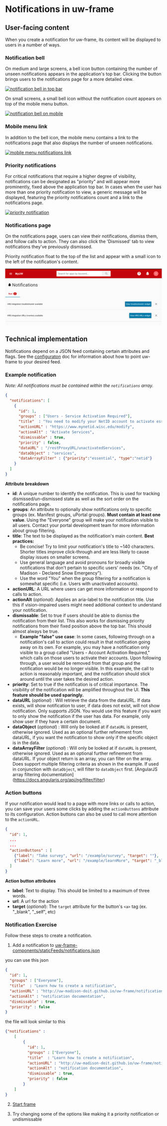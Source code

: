 # Notifications in uw-frame

## User-facing content

When you create a notification for uw-frame, its content will be displayed to users in a number of ways.

### Notification bell

On medium and large screens, a bell icon button containing the number of unseen notifications appears in the application's top bar. Clicking the button
brings users to the notifications page for a more detailed view.

[![notification bell in top bar](./img/notifications/top-bar-bell.png)](img/notifications/top-bar-bell.png)

On small screens, a small bell icon without the notification count appears on top of the mobile menu button.

[![notification bell on mobile](./img/notifications/mobile-bell.png)](img/notifications/mobile-bell.png)

### Mobile menu link

In addition to the bell icon, the mobile menu contains a link to the notifications page that also displays the number of unseen notifications.

[![mobile menu notifications link](./img/notifications/mobile-link.png)](img/notifications/mobile-link.png)

### Priority notifications

For critical notifications that require a higher degree of visibility, notifications can be designated as "priority" and will appear more prominently, fixed above the
application top bar. In cases when the user has more than one priority notification to view, a generic message will be displayed, featuring the priority notifications
count and a link to the notifications page.

[![priority notification](./img/notifications/priority.png)](img/notifications/priority.png)

### Notifications page

On the notifications page, users can view their notifications, dismiss them, and follow calls to action. They can also click the
'Dismissed' tab to view notifications they've previously dismissed.

Priority notification float to the top of the list and appear with a small icon to the left of the notification's content.

[![notifications page](./img/notifications/notifications-page.png)](img/notifications/notifications-page.png)

## Technical implementation

Notifications depend on a JSON feed containing certain attributes and flags. See the [configuraton](configuration.md) doc for information about how to
point uw-frame to your desired feed.

### Example notification

*Note: All notifications must be contained within the `notifications` array.*

```json
{
  "notifications": [
    {
      "id": 1,
      "groups" : ["Users - Service Activation Required"],
      "title"  : "You need to modify your NetID account to activate essential UW Services.",
      "actionURL" : "https://www.mynetid.wisc.edu/modify",
      "actionAlt" : "Activate Services",
      "dismissable" : true,
      "priority" : false,
      "dataURL" : "/restProxyURL/unactivatedServices",
      "dataObject" : "services",
      "dataArrayFilter" : {"priority":"essential", "type":"netid"}
    }
  ]
}
```

**Attribute breakdown**

- **id**: A unique number to identify the notification. This is used for tracking dismissed/un-dismissed state as well as the sort order on the notifications page.
- **groups**: An attribute to optionally show notifications only to specific groups (ex. Manifest groups, uPortal groups). **Must contain at least one value**. Using the "Everyone" group will make
your notification visible to all users. Contact your portal development team for more information about group filtering.
- **title**: The text to be displayed as the notification's main content. **Best practices:**
    - Be concise! Try to limit your notification's title to ~140 characters. Shorter titles improve click-through and are less likely to cause display issues on smaller screens.
    - Use general language and avoid pronouns for broadly visible notifications that don't pertain to specific users' needs (ex. "City of Madison - Declared Snow Emergency").
    - Use the word "You" when the group filtering for a notification is somewhat specific (i.e. Users with unactivated accounts).
- **actionURL**: A URL where users can get more information or respond to calls to action.
- **actionAlt** (*optional*): Applies an aria-label to the notification title. Use this if vision-impaired users might need additional context to understand your notification.
- **dismissable**: Set to true if users should be able to dismiss the notification from their list. This also works for dismissing priority notifications from their fixed position above the top bar.
This should almost always be true.
    - **Example "false" use case**: In some cases, following through on a notification's call to action could result in that notification going away on its own. For example, you may have a notification only visible to a group called
    "Users - Account Activation Required," which calls on those users to activate their accounts. Upon following through, a user would be removed from that group and the notification would be no longer visible. In this example, the call
     to action is reasonably important, and the notification should stick around until the user takes the desired action.
- **priority**: Set to true if the notification is of critical importance. The visibility of the notification will be amplified throughout the UI. **This feature should be used sparingly.**
- **dataURL** (*optional*) : Will retrieve the data from the dataURL.  If data exists, will show notification to user, if data does not exist, will not show notification.  Only supports JSON.  You would use this feature if you want to only show the notification if the user has data.  For example, only show user if they have a certain document.
- **dataObject** (*optional*) : Will only be looked at if `dataURL` is present, otherwise ignored.  Used as an optional further refinement from dataURL, if you want the notification to show only if the specific object is in the data.
- **dataArrayFilter** (*optional*) : Will only be looked at if `dataURL` is present, otherwise ignored.  Used as an optional further refinement from dataURL.  If your object return is an array, you can filter on the array.  Does support multiple filtering criteria as shown in the example.  If used in conjunction with `dataObject`, will filter to `dataObject` first.  [AngularJS array filtering documentation] (https://docs.angularjs.org/api/ng/filter/filter)

### Action buttons

If your notification would lead to a page with more links or calls to action, you can save your users some clicks by adding the `actionButtons` attribute to its configuration.
Action buttons can also be used to call more attention to the `actionURL`.


```json
{
  "id": 1,
  ...
  ...
  "actionButtons" : [
    {"label": "Take survey", "url": "/example/survey", "target": ""},
    {"label": "Learn more", "url": "/example/learnMore", "target": "_blank"}
  ]
}

```

**Action button attributes**

- **label**: Text to display. This should be limited to a maximum of three words.
- **url**: A url for the action
- **target** (*optional*): The `target` attribute for the button's `<a>` tag (ex. "_blank", "_self", etc)

### Notification Exercise
Follow these steps to create a notification.

1. Add a notification to
[uw-frame-components/staticFeeds/notifications.json](https://github.com/UW-Madison-DoIT/uw-frame/blob/master/uw-frame-components/staticFeeds/notifications.json)

you can use this json

```json
{
  "id": 1,
  "groups" : ["Everyone"],
  "title"  : "Learn how to create a notification",
  "actionURL" : "http://uw-madison-doit.github.io/uw-frame/notifications.html",
  "actionAlt" : "notification documentation",
  "dismissable" : true,
  "priority" : false
}
```

the file will look similar to this

```json
{"notifications" :
    [
        {
          "id": 1,
          "groups" : ["Everyone"],
          "title"  : "Learn how to create a notification",
          "actionURL" : "http://uw-madison-doit.github.io/uw-frame/notifications.html",
          "actionAlt" : "notification documentation",
          "dismissable" : true,
          "priority" : false
        }
    ]
}
```
2. [Start frame](quickstart.md)

3. Try changing some of the options like making it a priority notification
or undismissable